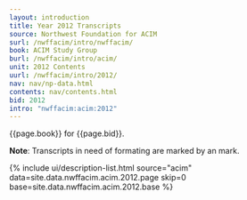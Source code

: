 ```yaml
---
layout: introduction
title: Year 2012 Transcripts
source: Northwest Foundation for ACIM
surl: /nwffacim/intro/nwffacim/
book: ACIM Study Group
burl: /nwffacim/intro/acim/
unit: 2012 Contents
uurl: /nwffacim/intro/2012/
nav: nav/np-data.html
contents: nav/contents.html
bid: 2012
intro: "nwffacim:acim:2012"
---
```


{{page.book}} for {{page.bid}}.

**Note**: Transcripts in need of formating are marked by an 
<i class="fa fa-exclamation"></i> mark.

{% include ui/description-list.html source="acim"
data=site.data.nwffacim.acim.2012.page skip=0
base=site.data.nwffacim.acim.2012.base %}

